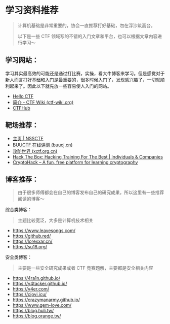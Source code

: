 # 学习资料推荐

> 计算机基础是非常重要的，协会一直推荐打好基础，勿在浮沙筑高台。
>
> 以下是一些 CTF 领域写的不错的入门文章和平台，也可以根据文章内容进行学习～

## 学习网站：

学习其实最高效的可能还是通过打比赛，实操，看大牛博客来学习。但是感觉对于新人而言打好基础和入门是最重要的，很多时候入门了，发现感兴趣了，一切就顺利起来了。因此以下就先放一些容易使人入门的网站。

- [Hello CTF](https://ctf.tj.cn/)
- [简介 - CTF Wiki (ctf-wiki.org)](https://ctf-wiki.org/)
- [CTFHub](https://www.ctfhub.com/#/index)

## 靶场推荐：

- [主页 | NSSCTF](https://www.nssctf.cn/index)
- [BUUCTF 在线评测 (buuoj.cn)](https://buuoj.cn/)
- [攻防世界 (xctf.org.cn)](https://adworld.xctf.org.cn)
- [Hack The Box: Hacking Training For The Best | Individuals & Companies](https://www.hackthebox.com/)
- [CryptoHack – A fun, free platform for learning cryptography](https://cryptohack.org/)

## 博客推荐：

> 由于很多师傅都会在自己的博客发布自己的研究成果，所以这里有一些推荐阅读的博客～

综合类博客：

> 主题比较宽泛，大多是计算机技术相关

- <https://www.leavesongs.com/>
- <https://github.red/>
- <https://lorexxar.cn/>
- <https://su18.org/>

安全类博客：

> 主要是一些安全研究成果或者 CTF 竞赛题解，主要都是安全相关内容

- <https://4ra1n.github.io/>
- <https://y4tacker.github.io/>
- <https://y4er.com/>
- <https://cjovi.icu/>
- <https://crazymanarmy.github.io/>
- <https://www.gem-love.com/>
- <https://blog.huli.tw/>
- <https://blog.orange.tw/>

